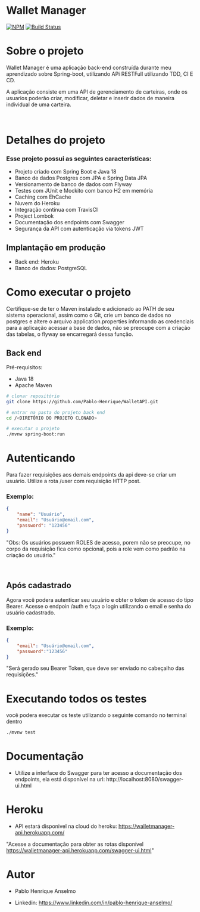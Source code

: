 
# Wallet Manager 
[![NPM](https://img.shields.io/npm/l/react)](https://github.com/Pablo-Henrique/WalletAPI/blob/master/LICENSE) 
[![Build Status](https://travis-ci.org/azu/travis-badge.svg?branch=master)](https://travis-ci.org/Pablo-Henrique/WalletAPI)

# Sobre o projeto

Wallet Manager é uma aplicação back-end construída durante meu aprendizado sobre Spring-boot, utilizando APi RESTFull utilizando TDD, CI E CD.

A aplicação consiste em uma API de gerenciamento de carteiras, onde os usuarios poderão criar, modificar, deletar e inserir dados de maneira individual de uma carteira.  

<Br>

# Detalhes do projeto
### Esse projeto possui as seguintes características:

- Projeto criado com Spring Boot e Java 18
- Banco de dados Postgres com JPA e Spring Data JPA
- Versionamento de banco de dados com Flyway
- Testes com JUnit e Mockito com banco H2 em memória
- Caching com EhCache
- Nuvem do Heroku
- Integração contínua com TravisCI
- Project Lombok
- Documentação dos endpoints com Swagger
- Segurança da API com autenticação via tokens JWT

## Implantação em produção
- Back end: Heroku
- Banco de dados: PostgreSQL

# Como executar o projeto

Certifique-se de ter o Maven instalado e adicionado ao PATH de seu sistema operacional, assim como o Git, crie um banco de dados no postgres e altere o arquivo application.properties informando as credenciais para a aplicação acessar a base de dados, não se preocupe com a criação das tabelas, o flyway se encarregará dessa função.

## Back end
Pré-requisitos: 
- Java 18
- Apache Maven

```bash
# clonar repositório
git clone https://github.com/Pablo-Henrique/WalletAPI.git

# entrar na pasta do projeto back end
cd /<DIRETÓRIO DO PROJETO CLONADO>

# executar o projeto
./mvnw spring-boot:run
```

# Autenticando
Para fazer requisições aos demais endpoints da api deve-se criar um usuário. Utilize a rota /user com requisição HTTP post.
### Exemplo:
```Json
{
	"name": "Usuário",
	"email": "Usuário@email.com",
	"password": "123456"
}
```

"Obs: Os usuários possuem ROLES de acesso, porem não se preocupe, no corpo da requisição fica como opcional, pois a role vem como padrão na criação do usuário." 

<br>

## Após cadastrado

Agora você podera autenticar seu usuário e obter o token de acesso do tipo Bearer. Acesse o endpoin /auth e faça o login utilizando o email e senha do usuário cadastrado.

### Exemplo:
```Json
{
	"email": "Usuário@email.com",
	"password":"123456"
}
```
"Será gerado seu Bearer Token, que deve ser enviado no cabeçalho das requisições."


# Executando todos os testes
você podera executar os teste utilizando o seguinte comando no terminal dentro 

```bash
./mvnw test
```

# Documentação
- Utilize a interface do Swagger para ter acesso a documentação dos endpoints, ela está disponível na url: 
http://localhost:8080/swagger-ui.html


# Heroku

- API estará disponivel na cloud do heroku: https://walletmanager-api.herokuapp.com/

"Acesse a documentação para obter as rotas disponível https://walletmanager-api.herokuapp.com/swagger-ui.html"
# Autor

- Pablo Henrique Anselmo

- Linkedin: https://www.linkedin.com/in/pablo-henrique-anselmo/
